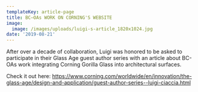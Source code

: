 ```yaml
---
templateKey: article-page
title: BC—OAs WORK ON CORNING'S WEBSITE
image:
  image: /images/uploads/luigi-s-article_1820x1024.jpg
date: '2019-08-21'
---
```

After over a decade of collaboration, Luigi was honored to be asked to participate in their Glass Age guest author series with an article about BC-OAs work integrating Corning Gorilla Glass into architectural surfaces.

Check it out here: https://www.corning.com/worldwide/en/innovation/the-glass-age/design-and-application/guest-author-series--luigi-ciaccia.html
